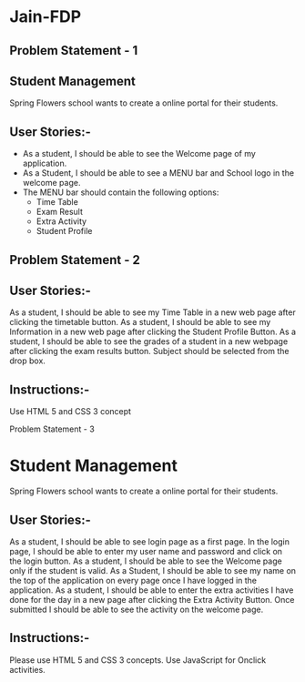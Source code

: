 # Jain-FDP
 
## Problem Statement - 1

## Student Management 

Spring Flowers school wants to create a online portal for their students.

## User Stories:- 

- As a student, I should be able to see the Welcome page of my application. 
- As a Student, I should be able to see a MENU bar and School logo in the welcome page.
- The MENU bar should contain the following options:
  - Time Table
  - Exam Result 
  - Extra Activity
  - Student Profile

## Problem Statement - 2 

## User Stories:- 

As a student, I should be able to see my Time Table in a new web page after clicking the timetable button.
As a student, I should be able to see my Information in a new web page after clicking the Student Profile Button. 
As a student, I should be able to see the grades of a student in a new webpage after clicking the exam results button. Subject should be selected from the drop box.

## Instructions:- 

Use HTML 5 and CSS 3 concept

Problem Statement - 3

# Student Management 

Spring Flowers school wants to create a online portal for their students.

## User Stories:- 

As a student, I should be able to see login page as a first page. In the login page, I should be able to enter my user name and password and click on the login button.
As a student, I should be able to see the Welcome page only if the student is valid. 
As a Student, I should be able to see my name on the top of the application on every page once I have logged in the application.
As a student, I should be able to enter the extra activities I have done for the day in a new page after clicking the Extra Activity Button. Once submitted I should be able to see the activity on the welcome page.
## Instructions:- 

Please use HTML 5 and CSS 3 concepts.
Use JavaScript for Onclick activities.